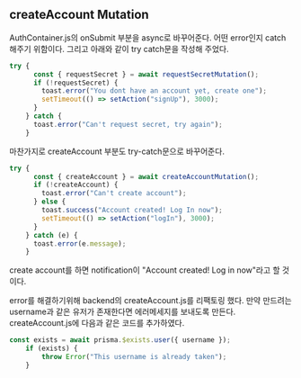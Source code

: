 ## createAccount Mutation

AuthContainer.js의 onSubmit 부분을 async로 바꾸어준다. 어떤 error인지 catch 해주기 위함이다.
그리고 아래와 같이 try catch문을 작성해 주었다.
~~~javascript
try {
      const { requestSecret } = await requestSecretMutation();
      if (!requestSecret) {
        toast.error("You dont have an account yet, create one");
        setTimeout(() => setAction("signUp"), 3000);
      }
    } catch {
      toast.error("Can't request secret, try again");
    }
~~~

마찬가지로 createAccount 부분도 try-catch문으로 바꾸어준다.
~~~javascript
try {
      const { createAccount } = await createAccountMutation();
      if (!createAccount) {
        toast.error("Can't create account");
      } else {
        toast.success("Account created! Log In now");
        setTimeout(() => setAction("logIn"), 3000);
      }
    } catch (e) {
      toast.error(e.message);
    }
~~~

create account를 하면 notification이 "Account created! Log in now"라고 할 것이다.

error를 해결하기위해 backend의 createAccount.js를 리팩토링 했다.
만약 만드려는 username과 같은 유저가 존재한다면 에러메세지를 보내도록 만든다.
createAccount.js에 다음과 같은 코드를 추가하였다.
~~~javascript
const exists = await prisma.$exists.user({ username });
    if (exists) {
        throw Error("This username is already taken");
    }
~~~
